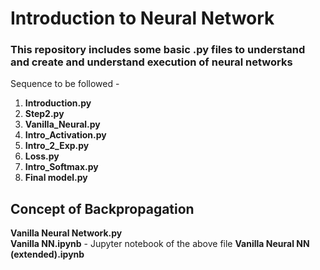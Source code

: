 # Introduction to Neural Network
### This repository includes some basic .py files to understand and create and understand execution of neural networks

Sequence to be followed - 
  1. <b>Introduction.py</b>
  2. <b>Step2.py</b>
  3. <b>Vanilla_Neural.py</b>
  4. <b>Intro_Activation.py</b>
  5. <b>Intro_2_Exp.py</b>
  6. <b>Loss.py</b>
  7. <b>Intro_Softmax.py</b>
  8. <b>Final model.py</b>

## Concept of Backpropagation
<b>Vanilla Neural Network.py</b><br>
<b>Vanilla NN.ipynb</b> - Jupyter notebook of the above file
<b>Vanilla Neural NN (extended).ipynb</b>
